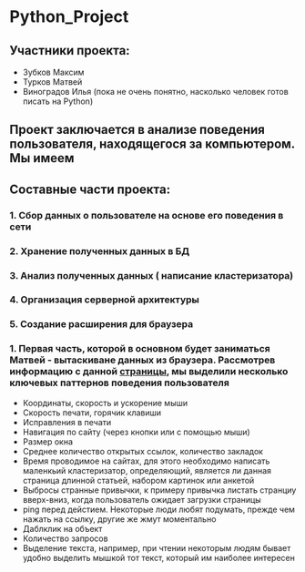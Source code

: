 # Python_Project

## Участники проекта:
* Зубков Максим
* Турков Матвей
* Виноградов Илья (пока не очень понятно, насколько человек готов писать на Python)
## Проект заключается в анализе поведения пользователя, находящегося за компьютером. Мы имеем
## Составные части проекта:
### 1. Сбор данных о пользователе на основе его поведения в сети
### 2. Хранение полученных данных в БД
### 3. Анализ полученных данных ( написание кластеризатора)
### 4. Организация серверной архитектуры
### 5. Создание расширения для браузера 


### 1. Первая часть, которой в основном будет заниматься Матвей - вытаскиване данных из браузера. Рассмотрев информацию с данной [страницы](https://developer.mozilla.org/ru/docs/Web/Events), мы выделили несколько ключевых паттернов поведения пользователя 
* Координаты, скорость и ускорение мыши
* Скорость печати, горячик клавиши
* Исправления в печати
* Навигация по сайту (через кнопки или с помощью мыши)
* Размер окна
* Среднее количество открытых ссылок, количество закладок
* Время проводимое на сайтах, для этого необходимо написать маленкьий кластеризатор, определяющий, является ли данная страница длинной статьей, набором картинок или анкетой
* Выбросы странные привычки, к примеру привычка листать странциу вверх-вниз, когда пользователь ожидает загрузки страницы
* ping перед дейстием. Некоторые люди любят подумать, прежде чем нажать на ссылку, другие же жмут моментально
* Даблклик на объект
* Количество запросов
* Выделение текста, например, при чтении некоторым людям бывает удобно выделить мышкой тот текст, который им наиболее интересен

